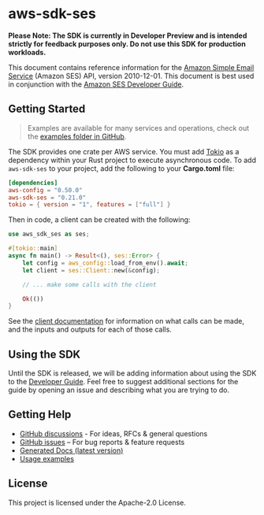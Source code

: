 # aws-sdk-ses

**Please Note: The SDK is currently in Developer Preview and is intended strictly for
feedback purposes only. Do not use this SDK for production workloads.**

This document contains reference information for the [Amazon Simple Email Service](https://aws.amazon.com/ses/) (Amazon SES) API, version 2010-12-01. This document is best used in conjunction with the [Amazon SES Developer Guide](https://docs.aws.amazon.com/ses/latest/DeveloperGuide/Welcome.html).

## Getting Started

> Examples are available for many services and operations, check out the
> [examples folder in GitHub](https://github.com/awslabs/aws-sdk-rust/tree/main/examples).

The SDK provides one crate per AWS service. You must add [Tokio](https://crates.io/crates/tokio)
as a dependency within your Rust project to execute asynchronous code. To add `aws-sdk-ses` to
your project, add the following to your **Cargo.toml** file:

```toml
[dependencies]
aws-config = "0.50.0"
aws-sdk-ses = "0.21.0"
tokio = { version = "1", features = ["full"] }
```

Then in code, a client can be created with the following:

```rust
use aws_sdk_ses as ses;

#[tokio::main]
async fn main() -> Result<(), ses::Error> {
    let config = aws_config::load_from_env().await;
    let client = ses::Client::new(&config);

    // ... make some calls with the client

    Ok(())
}
```

See the [client documentation](https://docs.rs/aws-sdk-ses/latest/aws_sdk_ses/client/struct.Client.html)
for information on what calls can be made, and the inputs and outputs for each of those calls.

## Using the SDK

Until the SDK is released, we will be adding information about using the SDK to the
[Developer Guide](https://docs.aws.amazon.com/sdk-for-rust/latest/dg/welcome.html). Feel free to suggest
additional sections for the guide by opening an issue and describing what you are trying to do.

## Getting Help

* [GitHub discussions](https://github.com/awslabs/aws-sdk-rust/discussions) - For ideas, RFCs & general questions
* [GitHub issues](https://github.com/awslabs/aws-sdk-rust/issues/new/choose) – For bug reports & feature requests
* [Generated Docs (latest version)](https://awslabs.github.io/aws-sdk-rust/)
* [Usage examples](https://github.com/awslabs/aws-sdk-rust/tree/main/examples)

## License

This project is licensed under the Apache-2.0 License.

